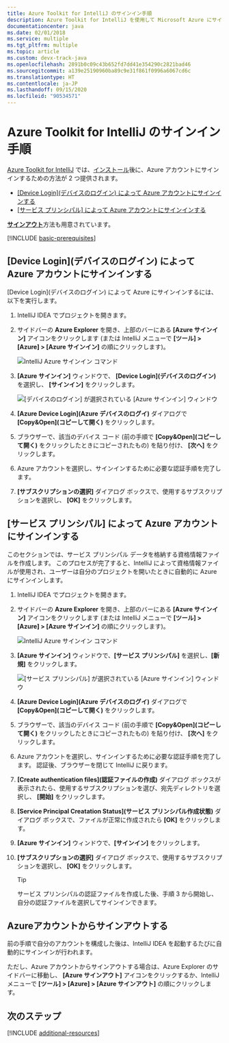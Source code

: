 ```yaml
---
title: Azure Toolkit for IntelliJ のサインイン手順
description: Azure Toolkit for IntelliJ を使用して Microsoft Azure にサインインする方法について説明します。
documentationcenter: java
ms.date: 02/01/2018
ms.service: multiple
ms.tgt_pltfrm: multiple
ms.topic: article
ms.custom: devx-track-java
ms.openlocfilehash: 2891b0c09c43b652fd7dd41e354290c2821bad46
ms.sourcegitcommit: a139e25190960ba89c9e31f861f0996a6067cd6c
ms.translationtype: HT
ms.contentlocale: ja-JP
ms.lasthandoff: 09/15/2020
ms.locfileid: "90534571"
---
```

# <a name="sign-in-instructions-for-the-azure-toolkit-for-intellij"></a>Azure Toolkit for IntelliJ のサインイン手順

[Azure Toolkit for IntelliJ](https://plugins.jetbrains.com/plugin/8053) では、[インストール](https://www.jetbrains.com/help/idea/managing-plugins.html)後に、Azure アカウントにサインインするための方法が 2 つ提供されます。

  - [[Device Login]\(デバイスのログイン\) によって Azure アカウントにサインインする](#sign-in-to-your-azure-account-by-device-login)
  - [[サービス プリンシパル] によって Azure アカウントにサインインする](#sign-in-to-your-azure-account-by-service-principal)

[**サインアウト**](#sign-out-of-your-azure-account)方法も用意されています。

[!INCLUDE [basic-prerequisites](includes/basic-prerequisites.md)]

## <a name="sign-in-to-your-azure-account-by-device-login"></a>[Device Login]\(デバイスのログイン\) によって Azure アカウントにサインインする

[Device Login]\(デバイスのログイン\) によって Azure にサインインするには、以下を実行します。

1. IntelliJ IDEA でプロジェクトを開きます。

1. サイドバーの **Azure Explorer** を開き、上部のバーにある **[Azure サインイン]** アイコンをクリックします (または IntelliJ メニューで **[ツール] > [Azure] > [Azure サインイン]** の順にクリックします)。

   ![IntelliJ Azure サインイン コマンド][I01]

1. **[Azure サインイン]** ウィンドウで、 **[Device Login]\(デバイスのログイン\)** を選択し、 **[サインイン]** をクリックします。

   ![[デバイスのログイン] が選択されている [Azure サインイン] ウィンドウ][I02]

1. **[Azure Device Login]\(Azure デバイスのログイ\)** ダイアログで **[Copy&Open]\(コピーして開く\)** をクリックします。

1. ブラウザーで、該当のデバイス コード (前の手順で **[Copy&Open]\(コピーして開く\)** をクリックしたときにコピーされたもの) を貼り付け、 **[次へ]** をクリックします。

1. Azure アカウントを選択し、サインインするために必要な認証手順を完了します。

1. **[サブスクリプションの選択]** ダイアログ ボックスで、使用するサブスクリプションを選択し、 **[OK]** をクリックします。


## <a name="sign-in-to-your-azure-account-by-service-principal"></a>[サービス プリンシパル] によって Azure アカウントにサインインする

このセクションでは、サービス プリンシパル データを格納する資格情報ファイルを作成します。 このプロセスが完了すると、IntelliJ によって資格情報ファイルが使用され、ユーザーは自分のプロジェクトを開いたときに自動的に Azure にサインインします。

1. IntelliJ IDEA でプロジェクトを開きます。

1. サイドバーの **Azure Explorer** を開き、上部のバーにある **[Azure サインイン]** アイコンをクリックします (または IntelliJ メニューで **[ツール] > [Azure] > [Azure サインイン]** の順にクリックします)。

   ![IntelliJ Azure サインイン コマンド][I01]

1. **[Azure サインイン]** ウィンドウで、**[サービス プリンシパル]** を選択し、**[新規]** をクリックします。

   ![[サービス プリンシパル] が選択されている [Azure サインイン] ウィンドウ][A02]

1. **[Azure Device Login]\(Azure デバイスのログイ\)** ダイアログで **[Copy&Open]\(コピーして開く\)** をクリックします。

1. ブラウザーで、該当のデバイス コード (前の手順で **[Copy&Open]\(コピーして開く\)** をクリックしたときにコピーされたもの) を貼り付け、 **[次へ]** をクリックします。

1. Azure アカウントを選択し、サインインするために必要な認証手順を完了します。 認証後、ブラウザーを閉じて IntelliJ に戻ります。

1. **[Create authentication files]\(認証ファイルの作成\)** ダイアログ ボックスが表示されたら、使用するサブスクリプションを選び、宛先ディレクトリを選択し、 **[開始]** をクリックします。

1. **[Service Principal Creatation Status]\(サービス プリンシパル作成状態\)** ダイアログ ボックスで、ファイルが正常に作成されたら **[OK]** をクリックします。

1. **[Azure サインイン]** ウィンドウで、**[サインイン]** をクリックします。 

1. **[サブスクリプションの選択]** ダイアログ ボックスで、使用するサブスクリプションを選択し、 **[OK]** をクリックします。

   > [!TIP]
   > サービス プリンシパルの認証ファイルを作成した後、手順 3 から開始し、自分の認証ファイルを選択してサインインできます。

## <a name="sign-out-of-your-azure-account"></a>Azureアカウントからサインアウトする

前の手順で自分のアカウントを構成した後は、IntelliJ IDEA を起動するたびに自動的にサインインが行われます。 

ただし、Azure アカウントからサインアウトする場合は、Azure Explorer のサイドバーに移動し、 **[Azure サインアウト]** アイコンをクリックするか、IntelliJ メニューで **[ツール] > [Azure] > [Azure サインアウト]** の順にクリックします。


## <a name="next-steps"></a>次のステップ

[!INCLUDE [additional-resources](includes/additional-resources.md)]

<!-- URL List -->

<!-- IMG List -->

[I01]: media/sign-in-instructions/I01.png
[I02]: media/sign-in-instructions/I02.png

[A02]: media/sign-in-instructions/A02.png

